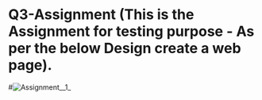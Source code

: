 # Q3-Assignment (This is the Assignment for testing purpose - As per the below Design create a web page).
#![Assignment__1_](https://user-images.githubusercontent.com/51169582/199730728-6e13cbf7-21f8-40fc-bfb0-02f296c17f61.jpg)
